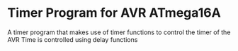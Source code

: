 # Timer Program for AVR ATmega16A
A timer program that makes use of timer functions to control the timer of the AVR
Time is controlled using delay functions
